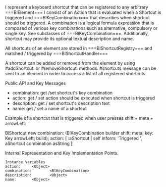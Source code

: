 I represent a keyboard shortcut that can be registered to any arbitrary ===BlElement===
I consist of an Action that is evaluated when a Shortcut is triggered and ===BlKeyCombination=== that describes when shortcut should be triggered. A combination is a logical formula expression that is composed of various key combinations such as alternative, compulsory or single key. See subclasses of ===BlKeyCombination===.
Additionally, shortcut may provide its optional textual description and name.

All shortcuts of an element are stored in ===BlShortcutRegistry=== and matched / triggered by ===BlShortcutHandler===

A shortcut can be added or removed from the element by using #addShortcut: or #removeShortcut: methods.
#shortcuts message can be sent to an element in order to access a list of all registered shortcuts.

Public API and Key Messages

- combination: get /set shortcut's key combination
- action: get / set action should be executed when shortcut is triggered
- description: get / set shortcut's description text
- name: get / set a name of a shortcut

Example of a shortcut that is triggered when user presses shift + meta + arrowLeft:

   BlShortcut new
	combination: (BlKeyCombination builder shift; meta; key: Key arrowLeft; build);
	action: [ :aShortcut | self inform: 'Triggered ', aShortcut combination asString ]
 
Internal Representation and Key Implementation Points.

    Instance Variables
	action:		<Object>
	combination:		<BlKeyCombination>
	description:		<Object>
	name:		<Object>